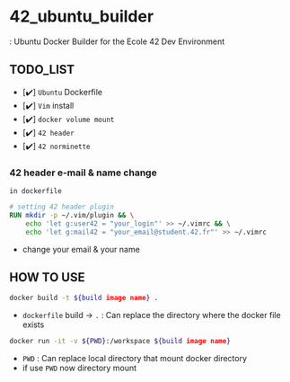 # 42_ubuntu_builder
: Ubuntu Docker Builder for the Ecole 42 Dev Environment

## TODO_LIST
- [✔️] `Ubuntu` Dockerfile
- [✔️] `Vim` install
- [✔️] `docker volume mount`
- [✔️] `42 header`
- [✔️] `42 norminette` 

### 42 header e-mail & name change
`in dockerfile`

```dockerfile
# setting 42 header plugin 
RUN mkdir -p ~/.vim/plugin && \
    echo 'let g:user42 = "your_login"' >> ~/.vimrc && \
    echo 'let g:mail42 = "your_email@student.42.fr"' >> ~/.vimrc

```
- change your email & your name

## HOW TO USE
```bash
docker build -t ${build image name} .
```
- `dockerfile` build -> `.` : Can replace the directory where the docker file exists

```bash
docker run -it -v ${PWD}:/workspace ${build image name}
```
- `PWD` : Can replace local directory that mount docker directory
- if use `PWD` now directory mount

